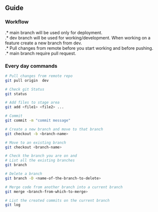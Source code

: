## Guide
### Workflow  
.* main branch will be used only for deployment.  
.* dev branch will be used for working/development. When working on a feature create a new branch from dev.  
.* Pull changes from remote before you start working and before pushing.  
.* main branch require pull request.  


### Every day commands      
``` bash
# Pull changes from remote repo
git pull origin  dev

# Check git Status
git status

# Add files to stage area
git add <file1> <file2> ...

# Commit 
git commit -m "commit message"

# Create a new branch and move to that branch
git checkout -b <branch-name>  

# Move to an existing branch
git checkout <branch-name>  

# Check the branch you are on and
# List all the existing branches
git branch

# Delete a branch 
git branch -D <name-of-the-branch-to-delete>

# Merge code from another branch into a current branch
git merge <branch-from-which-to-merge>

# List the created commits on the current branch
git log

``` 